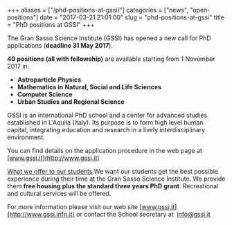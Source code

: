 +++
aliases = ["/phd-positions-at-gssi/"]
categories = ["news", "open-positions"]
date = "2017-03-21 21:01:00"
slug = "phd-positions-at-gssi"
title = "PhD positions at GSSI"
+++

The Gran Sasso Science Institute (GSSI) has opened a new call for PhD
applications (**deadline <span term="goog_260835792">31 May
2017</span>**).

**40 positions (all with fellowship)** are available starting from <span
term="goog_260835793">1 November 2017</span> in:

-   **Astroparticle Physics**
-   **Mathematics in** **Natural, Social and Life Sciences**
-   **Computer Science**
-   **Urban Studies and Regional Science**

GSSI is an international PhD school and a center for advanced studies
established in L'Aquila (Italy). Its purpose is to form high level human
capital, integrating education and research in a lively
interdisciplinary environment.

You can find details on the application procedure in the web page at 
[www.gssi.it](http://www.gssi.it)

<u>What we offer to our students</u> We want our students get the best
possible experience during their time at the Gran Sasso Science
Institute. We provide them **free housing plus the standard three years
PhD grant**. Recreational and cultural services will be offered.

For more information please visit our web site
[www.gssi.it](http://www.gssi.infn.it) or contact the School secretary
at  [info@gssi.it](mailto:info@gssi.infn.it)

 
